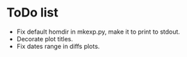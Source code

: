 # ToDo list

* Fix default homdir in mkexp.py, make it to print to stdout.
* Decorate plot titles.
* Fix dates range in diffs plots.



